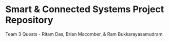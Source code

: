 # Smart & Connected Systems Project Repository

Team 3 Quests - Ritam Das, Brian Macomber, & Ram Bukkarayasamudram

